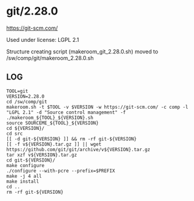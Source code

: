 git/2.28.0
==========

<https://git-scm.com/>

Used under license:
LGPL 2.1

Structure creating script (makeroom_git_2.28.0.sh) moved to /sw/comp/git/makeroom_2.28.0.sh

LOG
---

    TOOL=git
    VERSION=2.28.0
    cd /sw/comp/git
    makeroom.sh -t $TOOL -v $VERSION -w https://git-scm.com/ -c comp -l "LGPL 2.1" -d "Source control management" -f
    ./makeroom_${TOOL}_${VERSION}.sh 
    source SOURCEME_${TOOL}_${VERSION}
    cd ${VERSION}/
    cd src
    [[ -d git-${VERSION} ]] && rm -rf git-${VERSION}
    [[ -f v${VERSION}.tar.gz ]] || wget https://github.com/git/git/archive/v${VERSION}.tar.gz
    tar xzf v${VERSION}.tar.gz 
    cd git-${VERSION}/
    make configure
    ./configure --with-pcre --prefix=$PREFIX
    make -j 4 all
    make install
    cd ..
    rm -rf git-${VERSION}


